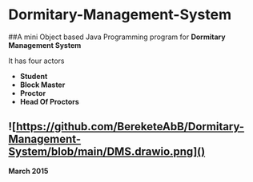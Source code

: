 # Dormitary-Management-System

##A mini Object based Java Programming program for **Dormitary Management System**

It has four actors <br />
 +  **Student** <br />
 +  **Block Master**<br />
 +  **Proctor**<br />
 +  **Head Of Proctors**<br />

![https://github.com/BereketeAbB/Dormitary-Management-System/blob/main/DMS.drawio.png]()
 ---
 **March 2015**
